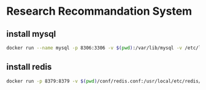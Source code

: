 # Research Recommandation System

## install mysql 

```bash
docker run --name mysql -p 8306:3306 -v $(pwd):/var/lib/mysql -v /etc/localtime:/etc/localtime -e MYSQL_ROOT_PASSWORD=project8 -d mysql:8.0

```

## install redis

```bash
docker run -p 8379:8379 -v $(pwd)/conf/redis.conf:/usr/local/etc/redis/redis.conf -v $(pwd)/data:/data --name redis -d redis:6-alpine redis-server /usr/local/etc/redis/redis.conf
```